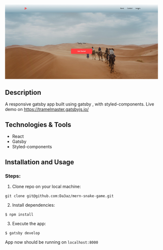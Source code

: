 <img src="githubImg/app-image.jpg"/>

## Description

A responsive gatsby app built using gatsby , with styled-components.
Live demo on https://tramelmaster.gatsbyjs.io/

## Technologies & Tools

* React
* Gatsby
* Styled-components


## Installation and Usage


### Steps:
1. Clone repo on your local machine:
```
git clone git@github.com:Da3az/mern-snake-game.git
```
2. Install dependencies:
```
$ npm install
```
3. Execute the app:<br/>
```
$ gatsby develop
```
App now should be running on ```localhost:8000```
